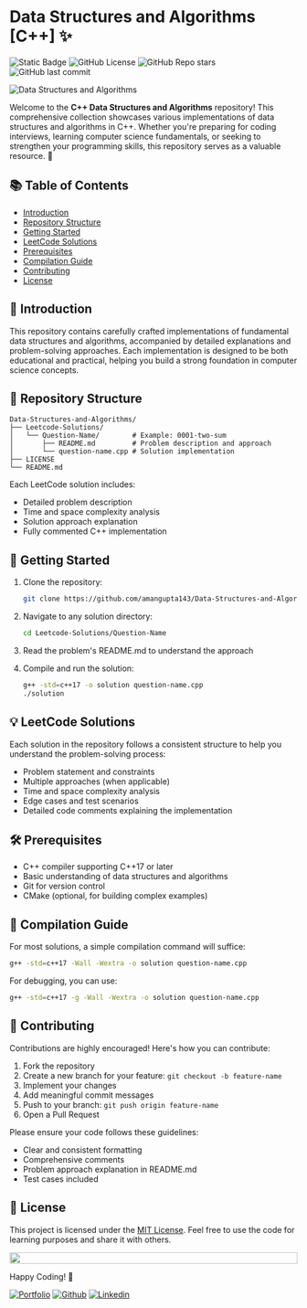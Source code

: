 # Data Structures and Algorithms [C++] ✨

<!-- shields Badges -->
![Static Badge](https://img.shields.io/badge/Maintained-32012F)
![GitHub License](https://img.shields.io/github/license/amangupta143/Data-Structures-and-Algorithms?style=flat&labelColor=524C42&color=524C42)
![GitHub Repo stars](https://img.shields.io/github/stars/amangupta143/Data-Structures-and-Algorithms?style=flat&labelColor=E2DFD0&color=E2DFD0)
![GitHub last commit](https://img.shields.io/github/last-commit/amangupta143/Data-Structures-and-Algorithms?labelColor=F97300&color=F97300)

<!-- Banner image -->
![Data Structures and Algorithms](https://github.com/amangupta143/Data-Structures-and-Algorithms/assets/109453339/05553745-da21-4e5e-b86d-b31a77bcfdba)

Welcome to the **C++ Data Structures and Algorithms** repository! This comprehensive collection showcases various implementations of data structures and algorithms in C++. Whether you're preparing for coding interviews, learning computer science fundamentals, or seeking to strengthen your programming skills, this repository serves as a valuable resource. 🚀

## 📚 Table of Contents

- [Introduction](#introduction)
- [Repository Structure](#repository-structure)
- [Getting Started](#getting-started)
- [LeetCode Solutions](#leetcode-solutions)
- [Prerequisites](#prerequisites)
- [Compilation Guide](#compilation-guide)
- [Contributing](#contributing)
- [License](#license)

## 🎯 Introduction

This repository contains carefully crafted implementations of fundamental data structures and algorithms, accompanied by detailed explanations and problem-solving approaches. Each implementation is designed to be both educational and practical, helping you build a strong foundation in computer science concepts.

## 📂 Repository Structure

```
Data-Structures-and-Algorithms/
├── Leetcode-Solutions/
│   └── Question-Name/        # Example: 0001-two-sum
│       ├── README.md         # Problem description and approach
│       └── question-name.cpp # Solution implementation
├── LICENSE
└── README.md
```

Each LeetCode solution includes:
- Detailed problem description
- Time and space complexity analysis
- Solution approach explanation
- Fully commented C++ implementation

## 🚀 Getting Started

1. Clone the repository:
   ```bash
   git clone https://github.com/amangupta143/Data-Structures-and-Algorithms.git
   ```

2. Navigate to any solution directory:
   ```bash
   cd Leetcode-Solutions/Question-Name
   ```

3. Read the problem's README.md to understand the approach

4. Compile and run the solution:
   ```bash
   g++ -std=c++17 -o solution question-name.cpp
   ./solution
   ```

## 💡 LeetCode Solutions

Each solution in the repository follows a consistent structure to help you understand the problem-solving process:

- Problem statement and constraints
- Multiple approaches (when applicable)
- Time and space complexity analysis
- Edge cases and test scenarios
- Detailed code comments explaining the implementation

## 🛠 Prerequisites

- C++ compiler supporting C++17 or later
- Basic understanding of data structures and algorithms
- Git for version control
- CMake (optional, for building complex examples)

## 📝 Compilation Guide

For most solutions, a simple compilation command will suffice:

```bash
g++ -std=c++17 -Wall -Wextra -o solution question-name.cpp
```

For debugging, you can use:
```bash
g++ -std=c++17 -g -Wall -Wextra -o solution question-name.cpp
```

## 🤝 Contributing

Contributions are highly encouraged! Here's how you can contribute:

1. Fork the repository
2. Create a new branch for your feature: `git checkout -b feature-name`
3. Implement your changes
4. Add meaningful commit messages
5. Push to your branch: `git push origin feature-name`
6. Open a Pull Request

Please ensure your code follows these guidelines:
- Clear and consistent formatting
- Comprehensive comments
- Problem approach explanation in README.md
- Test cases included

## 📄 License

This project is licensed under the [MIT License](LICENSE). Feel free to use the code for learning purposes and share it with others.

<!-- Animated Line -->
<img src="https://i.imgur.com/dBaSKWF.gif" height="20" width="100%">

Happy Coding! 🚀

<!-- Footer Links -->
[![Portfolio](https://img.shields.io/badge/-Portfolio-red?style=flat&logo=appveyor&logoColor=white)](https://github.com/amangupta143)
[![Github](https://img.shields.io/badge/-Github-000?style=flat&logo=Github&logoColor=white)](https://github.com/amangupta143)
[![Linkedin](https://img.shields.io/badge/-LinkedIn-blue?style=flat&logo=Linkedin&logoColor=white)](https://www.linkedin.com/in/amangupta143/)